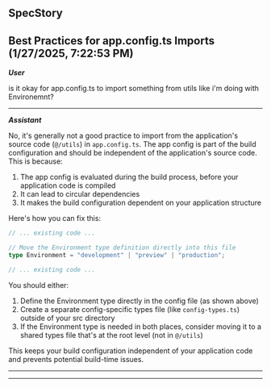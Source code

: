## SpecStory

## Best Practices for app.config.ts Imports (1/27/2025, 7:22:53 PM)

_**User**_

is it okay for app.config.ts to import something from utils like i'm doing with Environemnt?

---

_**Assistant**_

No, it's generally not a good practice to import from the application's source code (`@/utils`) in `app.config.ts`. The app config is part of the build configuration and should be independent of the application's source code. This is because:

1. The app config is evaluated during the build process, before your application code is compiled
2. It can lead to circular dependencies
3. It makes the build configuration dependent on your application structure

Here's how you can fix this:

```typescript:app.config.ts
// ... existing code ...

// Move the Environment type definition directly into this file
type Environment = "development" | "preview" | "production";

// ... existing code ...
```

You should either:
1. Define the Environment type directly in the config file (as shown above)
2. Create a separate config-specific types file (like `config-types.ts`) outside of your src directory
3. If the Environment type is needed in both places, consider moving it to a shared types file that's at the root level (not in `@/utils`)

This keeps your build configuration independent of your application code and prevents potential build-time issues.

---



---


